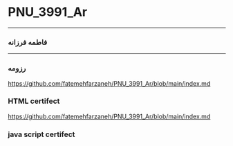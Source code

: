 # PNU_3991_Ar
---
### فاطمه فرزانه

<OL>
 
 
 </ol>




---
###  رزومه

https://github.com/fatemehfarzaneh/PNU_3991_Ar/blob/main/index.md 

### HTML certifect
https://github.com/fatemehfarzaneh/PNU_3991_Ar/blob/main/index.md
### java script certifect
